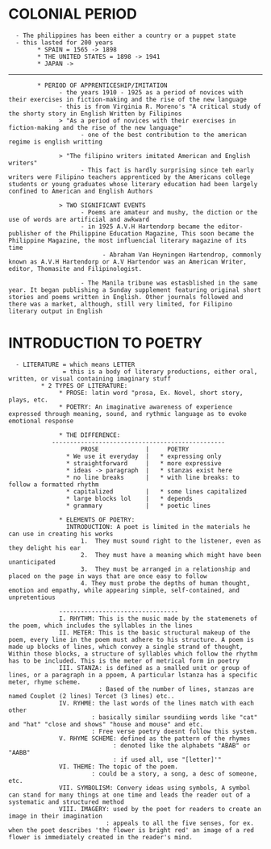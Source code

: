 # COLONIAL PERIOD
      - The philippines has been either a country or a puppet state
      - this lasted for 200 years
            * SPAIN = 1565 -> 1898
            * THE UNITED STATES = 1898 -> 1941
            * JAPAN -> 
  -----------------------------------------------------------------------
            * PERIOD OF APPRENTICESHIP/IMITATION
                  - the years 1910 - 1925 as a period of novices with their exercises in fiction-making and the rise of the new language
                  - this is from Virginia R. Moreno's "A critical study of the shorty story in English Written by Filipinos
                  > "As a period of novices with their exercises in fiction-making and the rise of the new language"
                        - one of the best contribution to the american regime is english writting

                  > "The filipino writers imitated American and English writers"                  
                        - This fact is hardly surprising since teh early writers were Filipino teachers apprenticed by the Americans college students or young graduates whose literary education had been largely confined to American and English Authors
                  
                  > TWO SIGNIFICANT EVENTS
                        - Poems are amateur and mushy, the diction or the use of words are artificial and awkward
                        - in 1925 A.V.H Hartendorp became the editor-publisher of the Philippine Education Magazine, This soon became the Philippine Magazine, the most influencial literary magazine of its time
                              - Abraham Van Heyningen Hartendrop, commonly known as A.V.H Hartendorp or A.V Hartendor was an American Writer, editor, Thomasite and Filipinologist.

                        - The Manila tribune was estasblished in the same year. It began publishing a Sunday supplement featuring original short stories and poems written in English. Other journals followed and there was a market, although, still very limited, for Filipino literary output in English

# INTRODUCTION TO POETRY
      - LITERATURE = which means LETTER
                   = this is a body of literary productions, either oral, written, or visual containing imaginary stuff
             * 2 TYPES OF LITERATURE:
                  * PROSE: latin word "prosa, Ex. Novel, short story, plays, etc.
                  * POETRY: An imaginative awareness of experience expressed through meaning, sound, and rythmic language as to evoke emotional response

                  * THE DIFFERENCE: 
                ------------------------------------------------
                        PROSE             |     POETRY
                    * We use it everyday  |   * expressing only 
                    * straightforward     |   * more expressive
                    * ideas -> paragraph  |   * stanzas exist here
                    * no line breaks      |   * with line breaks: to follow a formatted rhythm
                    * capitalized         |   * some lines capitalized
                    * large blocks lol    |   * depends
                    * grammary            |   * poetic lines

                  * ELEMENTS OF POETRY:
                    INTRODUCTION: A poet is limited in the materials he can use in creating his works
                        1.  They must sound right to the listener, even as they delight his ear
                        2.  They must have a meaning which might have been unanticipated
                        3.  They must be arranged in a relationship and placed on the page in ways that are once easy to follow
                        4. They must probe the depths of human thought, emotion and empathy, while appearing simple, self-contained, and unpretentious

                  ---------------------------------
                  I. RHYTHM: This is the music made by the statemenets of the poem, which includes the syllables in the lines
                  II. METER: This is the basic structural makeup of the poem, every line in the poem must adhere to his structure. A poem is made up blocks of lines, which convey a single strand of thought, Within those blocks, a structure of syllables which follow the rhythm has to be included. This is the meter of metrical form in poetry
                  III. STANZA: is defined as a smalled unit or group of lines, or a paragraph in a ppoem, A particular lstanza has a specific meter, rhyme scheme.
                             : Based of the number of lines, stanzas are named Couplet (2 lines) Tercet (3 lines) etc..
                  IV. RYHME: the last words of the lines match with each other
                           : basically similar soundiing words like "cat" and "hat" "close and shows" "house and mouse" and etc.
                           : Free verse poetry doesnt follow this system.
                  V. RHYME SCHEME: defined as the pattern of the rhymes
                                 : denoted like the alphabets "ABAB" or "AABB"
                                 : if used all, use "[letter]'"
                  VI. THEME: The topic of the poem.
                           : could be a story, a song, a desc of someone, etc.
                  VII. SYMBOLISM: Convery ideas using symbols, A symbol can stand for many things at one time and leads the reader out of a systematic and structured method
                  VIII. IMAGERY: used by the poet for readers to create an image in their imagination
                               : appeals to all the five senses, for ex. when the poet describes 'the flower is bright red' an image of a red flower is immediately created in the reader's mind.
